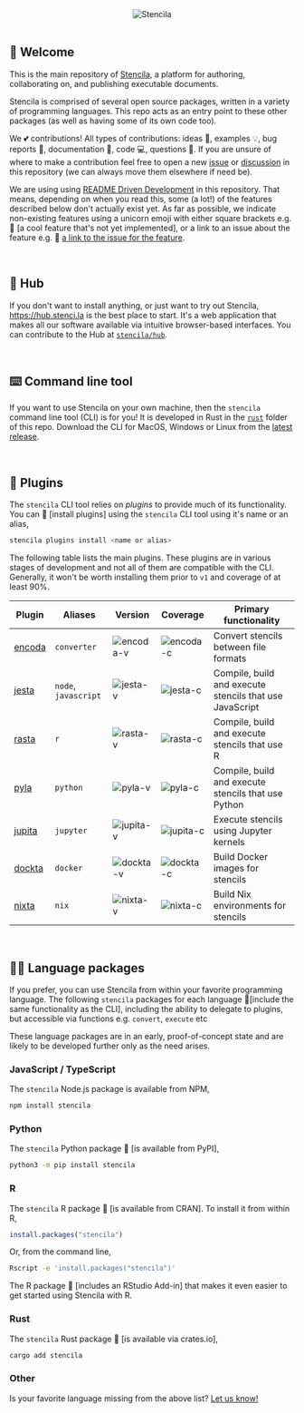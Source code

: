 <div align="center">
	<img src="https://stenci.la/img/stencila/stencilaLogo.svg" alt="Stencila" style="max-width:300px">
</div>
<br>

## 👋 Welcome

This is the main repository of [Stencila](https://stenci.la), a platform for authoring, collaborating on, and publishing executable documents.

Stencila is comprised of several open source packages, written in a variety of programming languages. This repo acts as an entry point to these other packages (as well as having some of its own code too).

We 💕 contributions! All types of contributions: ideas 🤔, examples 💡, bug reports 🐛, documentation 📖, code 💻, questions 💬. If you are unsure of where to make a contribution feel free to open a new [issue](https://github.com/stencila/stencila/issues/new) or [discussion](https://github.com/stencila/stencila/discussions/new) in this repository (we can always move them elsewhere if need be).

We are using using [README Driven Development](https://tom.preston-werner.com/2010/08/23/readme-driven-development.html) in this repository. That means, depending on when you read this, some (a lot!) of the features described below don't actually exist yet. As far as possible, we indicate non-existing features using a unicorn emoji with either square brackets e.g. 🦄 [a cool feature that's not yet implemented], or a link to an issue about the feature e.g. 🦄 [a link to the issue for the feature](https://github.com/stencila/stencila/issues).

<br>

## 🎁 Hub

If you don't want to install anything, or just want to try out Stencila, https://hub.stenci.la is the best place to start. It's a web application that makes all our software available via intuitive browser-based interfaces. You can contribute to the Hub at [`stencila/hub`](https://github.com/stencila/hub).

<br>

## ⌨️ Command line tool

If you want to use Stencila on your own machine, then the `stencila` command line tool (CLI) is for you! It is developed in Rust in the [`rust`](rust) folder of this repo. Download the CLI for MacOS, Windows or Linux from the [latest release](https://github.com/stencila/stencila/releases/latest).

<br>

## 🔌 Plugins

The `stencila` CLI tool relies on _plugins_ to provide much of its functionality. You can 🦄 [install plugins] using the `stencila` CLI tool using it's name or an alias,

```sh
stencila plugins install <name or alias>
```

The following table lists the main plugins. These plugins are in various stages of development and not all of them are compatible with the CLI. Generally, it won't be worth installing them prior to `v1` and coverage of at least 90%.

| Plugin   | Aliases              | Version     | Coverage    | Primary functionality                                   |
| -------- | -------------------- | ----------- | ----------- | ------------------------------------------------------- |
| [encoda] | `converter`          | ![encoda-v] | ![encoda-c] | Convert stencils between file formats                   |
| [jesta]  | `node`, `javascript` | ![jesta-v]  | ![jesta-c]  | Compile, build and execute stencils that use JavaScript |
| [rasta]  | `r`                  | ![rasta-v]  | ![rasta-c]  | Compile, build and execute stencils that use R          |
| [pyla]   | `python`             | ![pyla-v]   | ![pyla-c]   | Compile, build and execute stencils that use Python     |
| [jupita] | `jupyter`            | ![jupita-v] | ![jupita-c] | Execute stencils using Jupyter kernels                  |
| [dockta] | `docker`             | ![dockta-v] | ![dockta-c] | Build Docker images for stencils                        |
| [nixta]  | `nix`                | ![nixta-v]  | ![nixta-c]  | Build Nix environments for stencils                     |

<br>

## 👩‍💻 Language packages

If you prefer, you can use Stencila from within your favorite programming language. The following `stencila` packages for each language 🦄[include the same functionality as the CLI], including the ability to delegate to plugins, but accessible via functions e.g. `convert`, `execute` etc

These language packages are in an early, proof-of-concept state and are likely to be developed further only as the need arises.

### JavaScript / TypeScript

The `stencila` Node.js package is available from NPM,

```sh
npm install stencila
```

### Python

The `stencila` Python package 🦄 [is available from PyPI],

```sh
python3 -m pip install stencila
```

### R

The `stencila` R package 🦄 [is available from CRAN]. To install it from within R,

```r
install.packages("stencila")
```

Or, from the command line,

```sh
Rscript -e 'install.packages("stencila")'
```

The R package 🦄 [includes an RStudio Add-in] that makes it even easier to get started using Stencila with R.

### Rust

The `stencila` Rust package 🦄 [is available via crates.io],

```sh
cargo add stencila
```

### Other

Is your favorite language missing from the above list? [Let us know!](https://github.com/stencila/stencila/discussions/new)

[encoda]: https://github.com/stencila/encoda#readme
[jesta]: https://github.com/stencila/jesta#readme
[pyla]: https://github.com/stencila/pyla#readme
[rasta]: https://github.com/stencila/rasta#readme
[jupita]: https://github.com/stencila/jupita#readme
[dockta]: https://github.com/stencila/dockta#readme
[nixta]: https://github.com/stencila/nixta#readme
[encoda-v]: https://img.shields.io/github/v/release/stencila/encoda?label=
[jesta-v]: https://img.shields.io/github/v/release/stencila/jesta?label=
[rasta-v]: https://img.shields.io/github/v/release/stencila/rasta?label=
[pyla-v]: https://img.shields.io/github/v/release/stencila/pyla?label=
[dockta-v]: https://img.shields.io/github/v/release/stencila/dockta?label=
[nixta-v]: https://img.shields.io/github/v/release/stencila/nixta?label=
[jupita-v]: https://img.shields.io/github/v/release/stencila/jupita?label=
[encoda-c]: https://img.shields.io/codecov/c/github/stencila/encoda?label=
[jesta-c]: https://img.shields.io/codecov/c/github/stencila/jesta?label=
[rasta-c]: https://img.shields.io/codecov/c/github/stencila/rasta?label=
[pyla-c]: https://img.shields.io/codecov/c/github/stencila/pyla?label=
[dockta-c]: https://img.shields.io/codecov/c/github/stencila/dockta?label=
[nixta-c]: https://img.shields.io/codecov/c/github/stencila/nixta?label=
[jupita-c]: https://img.shields.io/codecov/c/github/stencila/jupita?label=
